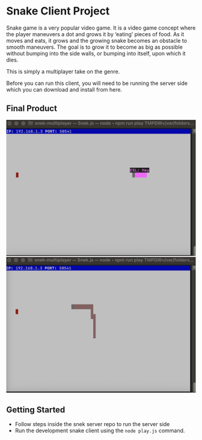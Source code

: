 # Snake Client Project

Snake game is a very popular video game. It is a video game concept where the player maneuvers a dot and grows it by ‘eating’ pieces of food. As it moves and eats, it grows and the growing snake becomes an obstacle to smooth maneuvers. The goal is to grow it to become as big as possible without bumping into the side walls, or bumping into itself, upon which it dies.

This is simply a multiplayer take on the genre.

Before you can run this client, you will need to be running the server side which you can download and install from here. 

## Final Product

!["snake displaying name"](https://github.com/Estuardo-sanchez/snake-client/blob/main/Screen%20Shot%202022-04-22%20at%202.03.29%20PM.png)
!["snake growing by eating"](https://github.com/Estuardo-sanchez/snake-client/blob/main/Screen%20Shot%202022-04-22%20at%202.02.37%20PM.png)


## Getting Started

- Follow steps inside the snek server repo to run the server side
- Run the development snake client using the `node play.js` command.
